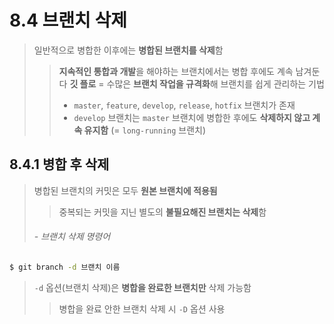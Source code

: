 <h1>8.4 브랜치 삭제</h1>

> 일반적으로 병합한 이후에는 **병합된 브랜치를 삭제**함
>> **지속적인 통합과 개발**을 해야하는 브랜치에서는 병합 후에도 계속 남겨둔다
> **깃 플로** = 수많은 **브랜치 작업을 규격화**해 브랜치를 쉽게 관리하는 기법 
>> - `master`, `feature`, `develop`, `release`, `hotfix` 브랜치가 존재
>> - `develop` 브랜치는 `master` 브랜치에 병합한 후에도 **삭제하지 않고 계속 유지함** (= `long-running` 브랜치)

<h2>8.4.1 병합 후 삭제</h2>

> 병합된 브랜치의 커밋은 모두 **원본 브랜치에 적용됨**
>> 중복되는 커밋을 지닌 별도의 **불필요해진 브랜치는 삭제**함
> <h6>- 브랜치 삭제 명령어</h6>

```bash
$ git branch -d 브랜치 이름
```
> `-d` 옵션(브랜치 삭제)은 **병합을 완료한 브랜치만** 삭제 가능함
>> 병합을 완료 안한 브랜치 삭제 시 `-D` 옵션 사용
